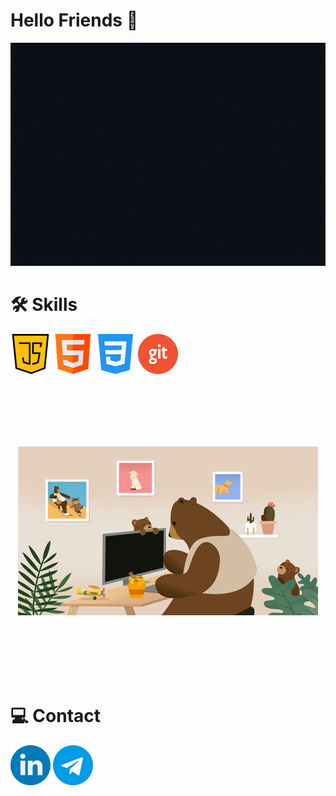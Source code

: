 # Hello Friends 👋

<p align="center">
  <img src="https://github.com/Mohammadflht/Mohammadflht/blob/master/Blush%20Botanical%20Aesthetic%20Gift%20Card%20Voucher.gif"></img>
</p>

# 🛠 Skills
<p align="left">
    <img src="https://github.com/Mohammadflht/Mohammadflht/blob/master/java-script.png"></img>
    <img src="https://github.com/Mohammadflht/Mohammadflht/blob/master/html_1051277.png"></img>
    <img src="https://github.com/Mohammadflht/Mohammadflht/blob/master/css-3_732190.png"></img>
    <img src="https://github.com/Mohammadflht/Mohammadflht/blob/master/git_4494740.png"></img>
</p>
<br><br><br><br><br>

<p align="center">
  <img src="https://github.com/Mohammadflht/Mohammadflht/blob/master/giphy.gif"></img>
</p>

<br><br><br><br><br>


# 💻 Contact
<a target="_blank" href="https://www.linkedin.com/in/mohammad-flht/" rel="some text"><img src="https://github.com/Mohammadflht/Mohammadflht/blob/master/linkedin_145807.png" alt="Linkedin"/></a>
<a target="_blank" href="https://t.me/Moh_flht" rel="some text"><img src="https://github.com/Mohammadflht/Mohammadflht/blob/master/telegram_2111646.png" alt="Telegram"/></a>


<!--
- 🔭 I’m currently working on ...
- 🌱 I’m currently learning ...
- 👯 I’m looking to collaborate on ...
- 🤔 I’m looking for help with ...
- 💬 Ask me about ...
- 📫 How to reach me: ...
- 😄 Pronouns: ...
- ⚡ Fun fact: ...
-->
